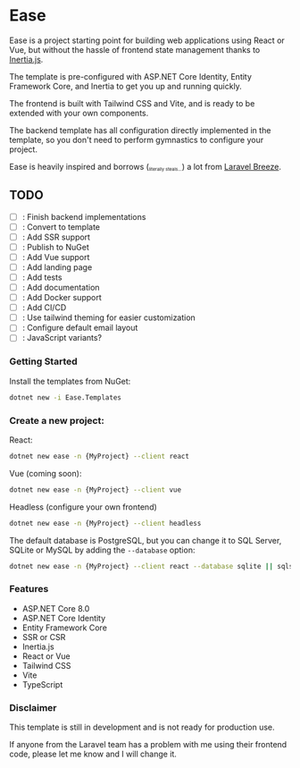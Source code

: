 # Ease

Ease is a project starting point for building web applications using React or Vue, but without the hassle of
frontend state management thanks to [Inertia.js](https://inertiajs.com/).

The template is pre-configured with ASP.NET Core Identity, Entity Framework Core,
and Inertia to get you up and running quickly.

The frontend is built with Tailwind CSS and Vite, and is ready to be extended with your own components.

The backend template has all configuration directly implemented in the template, so you don't need to perform gymnastics
to configure your project.

Ease is heavily inspired and borrows (<sub><sup><sub>literally steals...</sub></sup></sub>) a lot
from [Laravel Breeze](https://github.com/laravel/breeze).

## TODO

- [ ] : Finish backend implementations
- [ ] : Convert to template
- [ ] : Add SSR support
- [ ] : Publish to NuGet
- [ ] : Add Vue support
- [ ] : Add landing page
- [ ] : Add tests
- [ ] : Add documentation
- [ ] : Add Docker support
- [ ] : Add CI/CD
- [ ] : Use tailwind theming for easier customization
- [ ] : Configure default email layout
- [ ] : JavaScript variants?

### Getting Started

Install the templates from NuGet:

```bash
dotnet new -i Ease.Templates
```

### Create a new project:

React:
```bash
dotnet new ease -n {MyProject} --client react
```

Vue (coming soon):

```bash
dotnet new ease -n {MyProject} --client vue
```

Headless (configure your own frontend)

```bash
dotnet new ease -n {MyProject} --client headless
```

The default database is PostgreSQL, but you can change it to SQL Server, SQLite or MySQL by adding the `--database`
option:

```bash
dotnet new ease -n {MyProject} --client react --database sqlite || sqlserver || postgresql || mysql
```

### Features

- ASP.NET Core 8.0
- ASP.NET Core Identity
- Entity Framework Core
- SSR or CSR
- Inertia.js
- React or Vue
- Tailwind CSS
- Vite
- TypeScript

### Disclaimer

This template is still in development and is not ready for production use.

If anyone from the Laravel team has a problem with me using their frontend code, please let me know and I will change it.